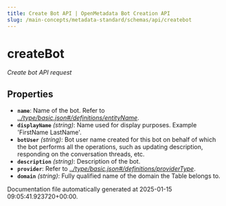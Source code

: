 ```yaml
---
title: Create Bot API | OpenMetadata Bot Creation API
slug: /main-concepts/metadata-standard/schemas/api/createbot
---
```


# createBot

*Create bot API request*

## Properties

- **`name`**: Name of the bot. Refer to *[../type/basic.json#/definitions/entityName](#/type/basic.json#/definitions/entityName)*.
- **`displayName`** *(string)*: Name used for display purposes. Example 'FirstName LastName'.
- **`botUser`** *(string)*: Bot user name created for this bot on behalf of which the bot performs all the operations, such as updating description, responding on the conversation threads, etc.
- **`description`** *(string)*: Description of the bot.
- **`provider`**: Refer to *[../type/basic.json#/definitions/providerType](#/type/basic.json#/definitions/providerType)*.
- **`domain`** *(string)*: Fully qualified name of the domain the Table belongs to.


Documentation file automatically generated at 2025-01-15 09:05:41.923720+00:00.

